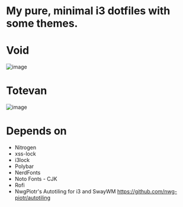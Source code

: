 # My pure, minimal i3 dotfiles with some themes.

# Void
![image](https://github.com/lostdelight/dotfiles/assets/157127531/5b1269b0-eba2-4d47-a806-4793771f102f)

# Totevan
![image](https://github.com/lostdelight/dotfiles/assets/157127531/efda39ec-7efc-48c6-9ad2-741c40b9644c)



# Depends on 
- Nitrogen
- xss-lock
- i3lock
- Polybar
- NerdFonts
- Noto Fonts - CJK
- Rofi
- NwgPiotr's Autotiling for i3 and SwayWM
  https://github.com/nwg-piotr/autotiling




